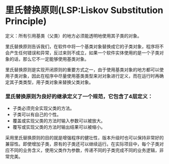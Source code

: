 # 里氏替换原则(LSP:Liskov Substitution Principle)
定义：所有引用基类（父类）的地方必须能透明地使用其子类的对象。    
  
里氏替换原则告诉我们，在软件中将一个基类对象替换成它的子类对象，程序将不会产生任何错误和异常，反过来则不成立，如果一个软件实体使用的是一个子类对象的话，那么它不一定能够使用基类对象。

里氏替换原则是实现开闭原则的重要方式之一，由于使用基类对象的地方都可以使用子类对象，因此在程序中尽量使用基类类型来对对象进行定义，而在运行时再确定其子类类型，用子类对象来替换父类对象。  

### 里氏替换原则为良好的继承定义了一个规范，它包含了4层定义：
 * 子类必须完全实现父类的方法。
 * 子类可以有自己的个性。
 * 覆盖或实现父类的方法时输入参数可以被放大。
 * 覆写或实现父类的方法时输出结果可以被缩小。
  
采用里氏替换原则的目的就是增强程序的健壮性，版本升级时也可以保持非常好的兼容性。即使增加子类，原有的子类还可以继续运行。在实际项目中，每个子类对应不同的业务含义，使用父类作为参数，传递不同的子类完成不同的业务逻辑，非常完美。